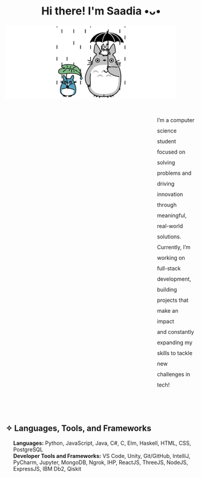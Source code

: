 <h1 align="center">Hi there! I'm Saadia •ᴗ•</h1>

<div style="display: flex; flex-wrap: wrap;">
  <br>
  <img src="totoro!.gif" alt="gif" width="450" height="196" style="padding-right: 10px;" align="left"/>
  <p style="padding-left: 400px; line-height: 2;" ><br>I’m a computer science student focused on solving<br>problems and driving innovation through meaningful,<br>real-world solutions. Currently, I’m working on full-stack<br>development, building projects that make an impact<br>and constantly expanding my skills to tackle new<br>challenges in tech!<br><br></p>
  <br>
</div>


<h2 align="left">✧ Languages, Tools, and Frameworks</h2>

<p style="padding-left: 20px;">
  <strong>Languages:</strong> Python, JavaScript, Java, C#, C, Elm, Haskell, HTML, CSS, PostgreSQL<br>
  <strong>Developer Tools and Frameworks:</strong> VS Code, Unity, Git/GitHub, IntelliJ, PyCharm, Jupyter, MongoDB, Ngrok, IHP, ReactJS, ThreeJS, NodeJS, ExpressJS, IBM Db2, Qiskit
</p>
<!--
**SaadiaM1346/SaadiaM1346** is a ✨ _special_ ✨ repository because its `README.md` (this file) appears on your GitHub profile.

Here are some ideas to get you started:
![Top Langs](https://github-readme-stats.vercel.app/api/top-langs/?username=SaadiaM1346&layout=compact&theme=buefy)

- 🔭 I’m currently working on ...
- 🌱 I’m currently learning ...
- 👯 I’m looking to collaborate on ...
- 🤔 I’m looking for help with ...
- 💬 Ask me about ...
- 📫 How to reach me: ...
- 😄 Pronouns: ...
- ⚡ Fun fact: ...
-->
